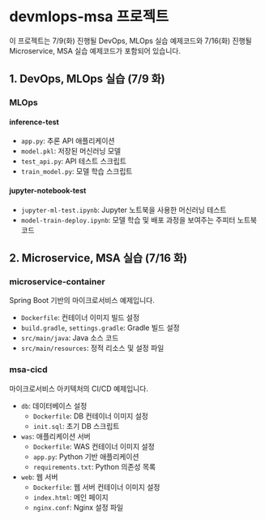 # devmlops-msa 프로젝트

이 프로젝트는 7/9(화) 진행될 DevOps, MLOps 실습 예제코드와 7/16(화) 진행될 Microservice, MSA 실습 예제코드가 포함되어 있습니다.

## 1. DevOps, MLOps 실습 (7/9 화)

### MLOps

#### inference-test
- `app.py`: 추론 API 애플리케이션
- `model.pkl`: 저장된 머신러닝 모델
- `test_api.py`: API 테스트 스크립트
- `train_model.py`: 모델 학습 스크립트

#### jupyter-notebook-test
- `jupyter-ml-test.ipynb`: Jupyter 노트북을 사용한 머신러닝 테스트
- `model-train-deploy.ipynb`: 모델 학습 및 배포 과정을 보여주는 주피터 노트북 코드

## 2. Microservice, MSA 실습 (7/16 화)

### microservice-container
Spring Boot 기반의 마이크로서비스 예제입니다.

- `Dockerfile`: 컨테이너 이미지 빌드 설정
- `build.gradle`, `settings.gradle`: Gradle 빌드 설정
- `src/main/java`: Java 소스 코드
- `src/main/resources`: 정적 리소스 및 설정 파일

### msa-cicd
마이크로서비스 아키텍처의 CI/CD 예제입니다.

- `db`: 데이터베이스 설정
  - `Dockerfile`: DB 컨테이너 이미지 설정
  - `init.sql`: 초기 DB 스크립트
- `was`: 애플리케이션 서버
  - `Dockerfile`: WAS 컨테이너 이미지 설정
  - `app.py`: Python 기반 애플리케이션
  - `requirements.txt`: Python 의존성 목록
- `web`: 웹 서버
  - `Dockerfile`: 웹 서버 컨테이너 이미지 설정
  - `index.html`: 메인 페이지
  - `nginx.conf`: Nginx 설정 파일